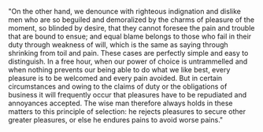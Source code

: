"On the other hand, we denounce with righteous indignation and dislike men who are so beguiled and demoralized by the charms of 
pleasure of the moment, so blinded by desire, that they cannot foresee the pain and trouble that are bound to ensue; and equal blame 
belongs to those who fail in their duty through weakness of will, which is the same as saying through shrinking from toil and pain. 
These cases are perfectly simple and easy to distinguish. In a free hour, when our power of choice is untrammelled and when nothing 
prevents our being able to do what we like best, every pleasure is to be welcomed and every pain avoided. But in certain circumstances 
and owing to the claims of duty or the obligations of business it will frequently occur that pleasures have to be repudiated and 
annoyances accepted. The wise man therefore always holds in these matters to this principle of selection: he rejects pleasures to 
secure other greater pleasures, or else he endures pains to avoid worse pains."


